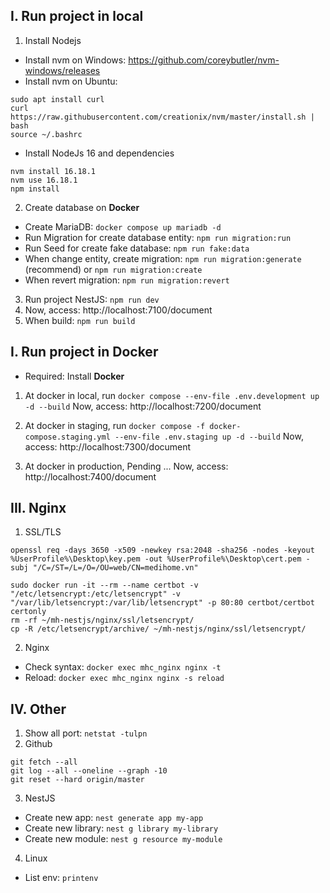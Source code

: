 ## I. Run project in local
1. Install Nodejs
- Install nvm on Windows: https://github.com/coreybutler/nvm-windows/releases
- Install nvm on Ubuntu: 
```
sudo apt install curl 
curl https://raw.githubusercontent.com/creationix/nvm/master/install.sh | bash 
source ~/.bashrc   
```
- Install NodeJs 16 and dependencies 
```
nvm install 16.18.1
nvm use 16.18.1
npm install
```

2. Create database on **Docker**
- Create MariaDB: `docker compose up mariadb -d`
- Run Migration for create database entity: `npm run migration:run`
- Run Seed for create fake database: `npm run fake:data`
- When change entity, create migration: `npm run migration:generate` (recommend) or `npm run migration:create`
- When revert migration: `npm run migration:revert`

3. Run project NestJS: `npm run dev`
4. Now, access: http://localhost:7100/document
5. When build: `npm run build`

## I. Run project in Docker
- Required: Install **Docker**

1. At docker in local, run `docker compose --env-file .env.development up -d --build`
Now, access: http://localhost:7200/document

2. At docker in staging, run `docker compose -f docker-compose.staging.yml --env-file .env.staging up -d --build`
Now, access: http://localhost:7300/document

3. At docker in production, Pending ... 
Now, access: http://localhost:7400/document

## III. Nginx
1. SSL/TLS
```
openssl req -days 3650 -x509 -newkey rsa:2048 -sha256 -nodes -keyout %UserProfile%\Desktop\key.pem -out %UserProfile%\Desktop\cert.pem -subj "/C=/ST=/L=/O=/OU=web/CN=medihome.vn"

sudo docker run -it --rm --name certbot -v "/etc/letsencrypt:/etc/letsencrypt" -v "/var/lib/letsencrypt:/var/lib/letsencrypt" -p 80:80 certbot/certbot certonly
rm -rf ~/mh-nestjs/nginx/ssl/letsencrypt/
cp -R /etc/letsencrypt/archive/ ~/mh-nestjs/nginx/ssl/letsencrypt/
```

2. Nginx
- Check syntax: `docker exec mhc_nginx nginx -t`
- Reload: `docker exec mhc_nginx nginx -s reload`

## IV. Other
1. Show all port: `netstat -tulpn`
2. Github
```
git fetch --all
git log --all --oneline --graph -10
git reset --hard origin/master
```
3. NestJS
- Create new app: `nest generate app my-app`
- Create new library: `nest g library my-library`
- Create new module: `nest g resource my-module`

4. Linux
- List env: `printenv`
